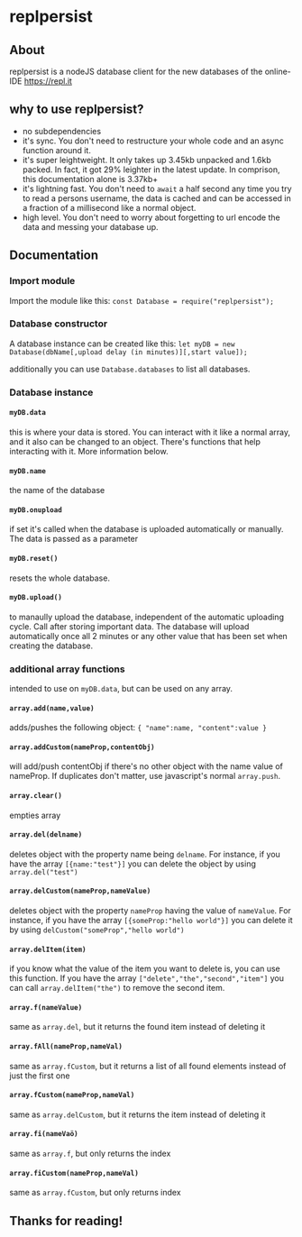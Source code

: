 # replpersist
## About
replpersist is a nodeJS database client for the new databases of the online-IDE https://repl.it
## why to use replpersist?
- no subdependencies
- it's sync. You don't need to restructure your whole code and an async function around it.
- it's super leightweight. It only takes up 3.45kb unpacked and 1.6kb packed. In fact, it got 29% leighter in the latest update. In comprison, this documentation alone is 3.37kb+
- it's lightning fast. You don't need to `await` a half second any time you try to read a persons username, the data is cached and can be accessed in a fraction of a millisecond like a normal object.
- high level. You don't need to worry about forgetting to url encode the data and messing your database up.
## Documentation
### Import module
Import the module like this: `const Database = require("replpersist");`
### Database constructor
A database instance can be created like this: `let myDB = new Database(dbName[,upload delay (in minutes)][,start value]);`

additionally you can use `Database.databases` to list all databases.
### Database instance
#### `myDB.data`
this is where your data is stored. You can interact with it like a normal array, and it also can be changed to an object. There's functions that help interacting with it. More information below.
#### `myDB.name`
the name of the database
#### `myDB.onupload`
if set it's called when the database is uploaded automatically or manually. The data is passed as a parameter
#### `myDB.reset()`
resets the whole database.
#### `myDB.upload()`
to manaully upload the database, independent of the automatic uploading cycle. Call after storing important data. The database will upload automatically once all 2 minutes or any other value that has been set when creating the database.
### additional array functions
intended to use on `myDB.data`, but can be used on any array.
#### `array.add(name,value)`
adds/pushes the following object:
    ```{
    "name":name,
    "content":value
    }```
#### `array.addCustom(nameProp,contentObj)`
will add/push contentObj if there's no other object with the name value of nameProp. If duplicates don't matter, use javascript's normal `array.push`.
#### `array.clear()`
empties array
#### `array.del(delname)`
deletes object with the property name being `delname`. For instance, if you have the array `[{name:"test"}]` you can delete the object by using `array.del("test")`
#### `array.delCustom(nameProp,nameValue)`
deletes object with the property `nameProp` having the value of `nameValue`. For instance, if you have the array `[{someProp:"hello world"}]` you can delete it by using `delCustom("someProp","hello world")`
#### `array.delItem(item)`
if you know what the value of the item you want to delete is, you can use this function. If you have the array `["delete","the","second","item"]` you can call `array.delItem("the")` to remove the second item.
#### `array.f(nameValue)`
same as `array.del`, but it returns the found item instead of deleting it
#### `array.fAll(nameProp,nameVal)`
same as `array.fCustom`, but it returns a list of all found elements instead of just the first one
#### `array.fCustom(nameProp,nameVal)`
same as `array.delCustom`, but it returns the item instead of deleting it
#### `array.fi(nameVaö)`
same as `array.f`, but only returns the index
#### `array.fiCustom(nameProp,nameVal)`
same as `array.fCustom`, but only returns index
## Thanks for reading!
